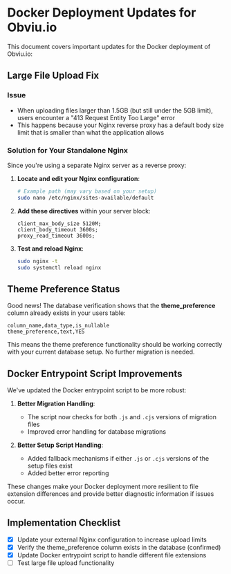 # Docker Deployment Updates for Obviu.io

This document covers important updates for the Docker deployment of Obviu.io:

## Large File Upload Fix

### Issue
- When uploading files larger than 1.5GB (but still under the 5GB limit), users encounter a "413 Request Entity Too Large" error
- This happens because your Nginx reverse proxy has a default body size limit that is smaller than what the application allows

### Solution for Your Standalone Nginx

Since you're using a separate Nginx server as a reverse proxy:

1. **Locate and edit your Nginx configuration**:
   ```bash
   # Example path (may vary based on your setup)
   sudo nano /etc/nginx/sites-available/default
   ```

2. **Add these directives** within your server block:
   ```nginx
   client_max_body_size 5120M;
   client_body_timeout 3600s;
   proxy_read_timeout 3600s;
   ```

3. **Test and reload Nginx**:
   ```bash
   sudo nginx -t
   sudo systemctl reload nginx
   ```

## Theme Preference Status

Good news! The database verification shows that the **theme_preference** column already exists in your users table:

```
column_name,data_type,is_nullable
theme_preference,text,YES
```

This means the theme preference functionality should be working correctly with your current database setup. No further migration is needed.

## Docker Entrypoint Script Improvements

We've updated the Docker entrypoint script to be more robust:

1. **Better Migration Handling**:
   - The script now checks for both `.js` and `.cjs` versions of migration files
   - Improved error handling for database migrations

2. **Better Setup Script Handling**:
   - Added fallback mechanisms if either `.js` or `.cjs` versions of the setup files exist
   - Added better error reporting

These changes make your Docker deployment more resilient to file extension differences and provide better diagnostic information if issues occur.

## Implementation Checklist

- [x] Update your external Nginx configuration to increase upload limits
- [x] Verify the theme_preference column exists in the database (confirmed)
- [x] Update Docker entrypoint script to handle different file extensions
- [ ] Test large file upload functionality